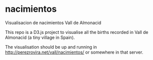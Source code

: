 # nacimientos
Visualisacion de nacimientos Vall de Almonacid

This repo is a D3.js project to visualise all the births recorded in Vall de Almonacid (a tiny village in Spain).

The visualisation should be up and running in http://perezrovira.net/vall/nacimientos/ or somewhere in that server.
